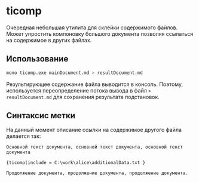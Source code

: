 # ticomp
Очередная небольшая утилита для склейки содержимого файлов. Может упростить компоновку большого документа позволяя ссылаться на содержимое в других файлах.

## Использование

``` bash
mono ticomp.exe mainDocument.md > resultDocument.md
```

Результирующее содержание файла выводится в консоль. Поэтому, используется переопределение потока вывода в файл ```> resultDocument.md``` для сохранения результата подстановок.

## Синтаксис метки

На данный момент описание ссылки на содержимое другого файла делается так:

```
Основной текст документа, основной текст документа, основной текст документа

{ticomp|include = C:\work\alice\additionalData.txt }

Продолжение документа, продолжение документа, продолжение документа.
